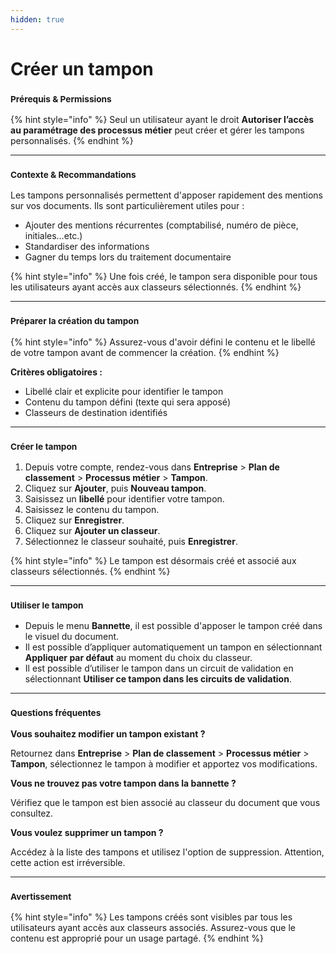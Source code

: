 ```yaml
---
hidden: true
---
```


# Créer un tampon

### <sup>**Prérequis & Permissions**</sup>

{% hint style="info" %}
Seul un utilisateur ayant le droit **Autoriser l’accès au paramétrage des processus métier** peut créer et gérer les tampons personnalisés.
{% endhint %}

***

### <sup>**Contexte & Recommandations**</sup>

Les tampons personnalisés permettent d'apposer rapidement des mentions sur vos documents. Ils sont particulièrement utiles pour :

* Ajouter des mentions récurrentes (comptabilisé, numéro de pièce, initiales…etc.)
* Standardiser des informations
* Gagner du temps lors du traitement documentaire

{% hint style="info" %}
Une fois créé, le tampon sera disponible pour tous les utilisateurs ayant accès aux classeurs sélectionnés.
{% endhint %}

***

### <sup>**Préparer la création du tampon**</sup>

{% hint style="info" %}
Assurez-vous d'avoir défini le contenu et le libellé de votre tampon avant de commencer la création.
{% endhint %}

**Critères obligatoires :**

* Libellé clair et explicite pour identifier le tampon
* Contenu du tampon défini (texte qui sera apposé)
* Classeurs de destination identifiés

***

### <sup>**Créer le tampon**</sup>

1. Depuis votre compte, rendez-vous dans **Entreprise** > **Plan de classement** > **Processus métier** > **Tampon**.
2. Cliquez sur **Ajouter**, puis **Nouveau tampon**.
3. Saisissez un **libellé** pour identifier votre tampon.
4. Saisissez le contenu du tampon.
5. Cliquez sur **Enregistrer**.
6. Cliquez sur **Ajouter un classeur**.
7. Sélectionnez le classeur souhaité, puis **Enregistrer**.

{% hint style="info" %}
Le tampon est désormais créé et associé aux classeurs sélectionnés.
{% endhint %}

***

### <sup>**Utiliser le tampon**</sup>

* Depuis le menu **Bannette**, il est possible d'apposer le tampon créé dans le visuel du document.
* Il est possible d’appliquer automatiquement un tampon en sélectionnant **Appliquer par défaut** au moment du choix du classeur.
* Il est possible d’utiliser le tampon dans un circuit de validation en sélectionnant **Utiliser ce tampon dans les circuits de validation**.

***

### <sup>**Questions fréquentes**</sup>

**Vous souhaitez modifier un tampon existant ?**

Retournez dans **Entreprise** > **Plan de classement** > **Processus métier** > **Tampon**, sélectionnez le tampon à modifier et apportez vos modifications.

**Vous ne trouvez pas votre tampon dans la bannette ?**

Vérifiez que le tampon est bien associé au classeur du document que vous consultez.

**Vous voulez supprimer un tampon ?**

Accédez à la liste des tampons et utilisez l'option de suppression. Attention, cette action est irréversible.

***

### <sup>**Avertissement**</sup>

{% hint style="info" %}
Les tampons créés sont visibles par tous les utilisateurs ayant accès aux classeurs associés. Assurez-vous que le contenu est approprié pour un usage partagé.
{% endhint %}
